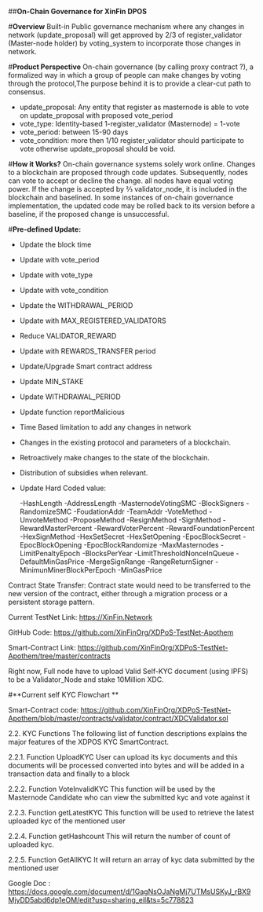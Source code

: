 
##**On-Chain Governance for XinFin DPOS**

#**Overview**
Built-in Public governance mechanism where any changes in network (update_proposal) will get approved by 2/3 of register_validator (Master-node holder) by voting_system to incorporate those changes in network.

#**Product Perspective**
On-chain governance (by calling proxy contract ?), a formalized way in which a group of people can make changes by voting through the protocol,The purpose behind it is to provide a clear-cut path to consensus. 


* update_proposal: Any entity that register as  masternode is able to vote on update_proposal with proposed vote_period
* vote_type: Identity-based 1-register_validator (Masternode) = 1-vote
* vote_period: between 15-90 days
* vote_condition: more then 1/10 register_validator should participate to vote otherwise update_proposal should be void.


#**How it Works?**
On-chain governance systems solely work online. Changes to a blockchain are proposed through code updates. Subsequently, nodes can vote to accept or decline the change. all nodes have equal voting power.  If the change is accepted by ⅔ validator_node, it is included in the blockchain and baselined. In some instances of on-chain governance implementation, the updated code may be rolled back to its version before a baseline, if the proposed change is unsuccessful.


#**Pre-defined Update:**

* Update the block time
* Update with vote_period
* Update with vote_type
* Update with vote_condition
* Update the WITHDRAWAL_PERIOD 
* Update with MAX_REGISTERED_VALIDATORS 
* Reduce VALIDATOR_REWARD
* Update with REWARDS_TRANSFER period
* Update/Upgrade Smart contract address
* Update MIN_STAKE
* Update WITHDRAWAL_PERIOD 
* Update function reportMalicious 
* Time Based limitation to add any changes in network
* Changes in the existing protocol and parameters of a blockchain.
* Retroactively make changes to the state of the blockchain.
* Distribution of subsidies when relevant.
* Update Hard Coded value:

    -HashLength
    -AddressLength
    -MasternodeVotingSMC
    -BlockSigners
    -RandomizeSMC
    -FoudationAddr
    -TeamAddr
    -VoteMethod
    -UnvoteMethod
    -ProposeMethod
    -ResignMethod
    -SignMethod
    -RewardMasterPercent
    -RewardVoterPercent
    -RewardFoundationPercent
    -HexSignMethod
    -HexSetSecret
    -HexSetOpening 
    -EpocBlockSecret
    -EpocBlockOpening
    -EpocBlockRandomize
    -MaxMasternodes
    -LimitPenaltyEpoch
    -BlocksPerYear
    -LimitThresholdNonceInQueue
    -DefaultMinGasPrice
    -MergeSignRange
    -RangeReturnSigner
    -MinimunMinerBlockPerEpoch
    -MinGasPrice


Contract State Transfer: Contract state would need to be transferred to the new version of the contract, either through a migration process or a persistent storage pattern.

Current TestNet Link: https://XinFin.Network

GitHub Code: https://github.com/XinFinOrg/XDPoS-TestNet-Apothem 

Smart-Contract Link: https://github.com/XinFinOrg/XDPoS-TestNet-Apothem/tree/master/contracts

Right now, Full node have to upload Valid Self-KYC document (using IPFS) to be a Validator_Node and stake 10Million XDC.

#**Current self KYC Flowchart **

Smart-Contract code: https://github.com/XinFinOrg/XDPoS-TestNet-Apothem/blob/master/contracts/validator/contract/XDCValidator.sol


2.2. KYC Functions
The following list of function descriptions explains the major features of the XDPOS KYC SmartContract.

2.2.1.  Function UploadKYC
User can upload its kyc documents and this documents will be processed converted into bytes and will be added in a transaction data  and finally to a block

2.2.2.  Function VoteInvalidKYC
This function will be used by the Masternode Candidate who can view the submitted kyc and vote against it 	

2.2.3.  Function getLatestKYC
This function will be used to retrieve the latest  uploaded kyc of the mentioned user 

2.2.4.  Function getHashcount 
This will return the number of count of uploaded kyc.

2.2.5.  Function GetAllKYC
It will return an array of kyc data submitted by the mentioned user 


Google Doc : https://docs.google.com/document/d/1GagNsOJaNgMj7UTMsUSKyJ_rBX9MjyDD5abd6dp1eOM/edit?usp=sharing_eil&ts=5c778823

